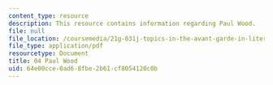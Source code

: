 ```yaml
---
content_type: resource
description: This resource contains information regarding Paul Wood.
file: null
file_location: /coursemedia/21g-031j-topics-in-the-avant-garde-in-literature-and-cinema-spring-2003/64e00cce0ad68fbe2b61cf8054120c0b_MIT21G_031JS03_4paulwood.pdf
file_type: application/pdf
resourcetype: Document
title: 04 Paul Wood
uid: 64e00cce-0ad6-8fbe-2b61-cf8054120c0b
---
```

